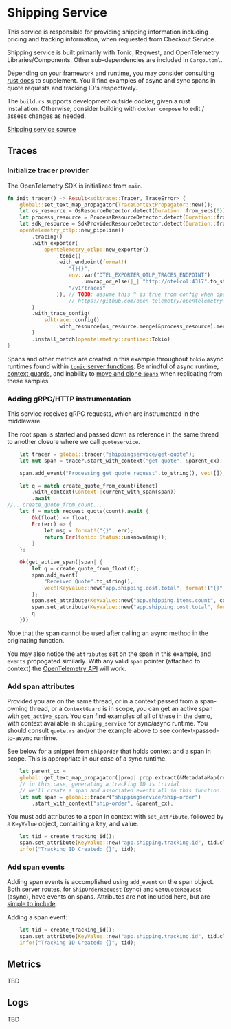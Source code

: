 # Shipping Service

This service is responsible for providing shipping information including pricing
and tracking information, when requested from Checkout Service.

Shipping service is built primarily with Tonic, Reqwest, and OpenTelemetry
Libraries/Components. Other sub-dependencies are included in `Cargo.toml`.

Depending on your framework and runtime, you may consider consulting
[rust docs](https://opentelemetry.io/docs/instrumentation/rust/) to supplement.
You'll find examples of async and sync spans in quote requests and tracking ID's
respectively.

The `build.rs` supports development outside docker, given a rust installation.
Otherwise, consider building with `docker compose` to edit / assess changes as needed.

[Shipping service source](../../src/shippingservice/)

## Traces

### Initialize tracer provider

The OpenTelemetry SDK is initialized from `main`.

```rust
fn init_tracer() -> Result<sdktrace::Tracer, TraceError> {
    global::set_text_map_propagator(TraceContextPropagator::new());
    let os_resource = OsResourceDetector.detect(Duration::from_secs(0));
    let process_resource = ProcessResourceDetector.detect(Duration::from_secs(0));
    let sdk_resource = SdkProvidedResourceDetector.detect(Duration::from_secs(0));
    opentelemetry_otlp::new_pipeline()
        .tracing()
        .with_exporter(
            opentelemetry_otlp::new_exporter()
                .tonic()
                .with_endpoint(format!(
                    "{}{}",
                    env::var("OTEL_EXPORTER_OTLP_TRACES_ENDPOINT")
                        .unwrap_or_else(|_| "http://otelcol:4317".to_string()),
                    "/v1/traces"
                )), // TODO: assume this ^ is true from config when opentelemetry crate > v0.17.0
                    // https://github.com/open-telemetry/opentelemetry-rust/pull/806 includes the environment variable.
        )
        .with_trace_config(
            sdktrace::config()
                .with_resource(os_resource.merge(&process_resource).merge(&sdk_resource)),
        )
        .install_batch(opentelemetry::runtime::Tokio)
}
```

Spans and other metrics are created in this example throughout `tokio` async runtimes
found within [`tonic` server functions](https://github.com/hyperium/tonic/blob/master/examples/helloworld-tutorial.md#writing-our-server).
Be mindful of async runtime, [context guards](https://docs.rs/opentelemetry/latest/opentelemetry/struct.ContextGuard.html),
and inability to [move and clone `spans`](https://stackoverflow.com/questions/25649423/sending-trait-objects-between-threads-in-rust)
when replicating from these samples.

### Adding gRPC/HTTP instrumentation

This service receives gRPC requests, which are instrumented in the middleware.

The root span is started and passed down as reference in the same thread
to another closure where we call `quoteservice`.

```rust
    let tracer = global::tracer("shippingservice/get-quote");
    let mut span = tracer.start_with_context("get-quote", &parent_cx);

    span.add_event("Processing get quote request".to_string(), vec![]);

    let q = match create_quote_from_count(itemct)
        .with_context(Context::current_with_span(span))
        .await
//...create_quote_from_count...
    let f = match request_quote(count).await {
        Ok(float) => float,
        Err(err) => {
            let msg = format!("{}", err);
            return Err(tonic::Status::unknown(msg));
        }
    };

    Ok(get_active_span(|span| {
        let q = create_quote_from_float(f);
        span.add_event(
            "Received Quote".to_string(),
            vec![KeyValue::new("app.shipping.cost.total", format!("{}", q))],
        );
        span.set_attribute(KeyValue::new("app.shipping.items.count", count as i64));
        span.set_attribute(KeyValue::new("app.shipping.cost.total", format!("{}", q)));
        q
    }))
```

Note that the span cannot be used after calling an async method in the
originating function.

You may also notice the `attributes` set on the span in this example, and
`events` propogated similarly. With any valid `span` pointer (attached to
context) the [OpenTelemetry API](https://docs.rs/opentelemetry/0.17.0/opentelemetry/trace/struct.SpanRef.html)
will work.

### Add span attributes

Provided you are on the same thread, or in a context passed from a
span-owning thread, or a `ContextGuard` is in scope, you can get
an active span with `get_active_span`. You can find examples of all of these
in the demo, with context available in `shipping_service` for sync/async runtime.
You should consult `quote.rs` and/or the example above to see
context-passed-to-async runtime.

See below for a snippet from `shiporder` that holds context and a span in scope.
This is appropriate in our case of a sync runtime.

```rust
    let parent_cx =
    global::get_text_map_propagator(|prop| prop.extract(&MetadataMap(request.metadata())));
    // in this case, generating a tracking ID is trivial
    // we'll create a span and associated events all in this function.
    let mut span = global::tracer("shippingservice/ship-order")
        .start_with_context("ship-order", &parent_cx);
```

You must add attributes to a span in context with `set_attribute`, followed by a
`KeyValue` object, containing a key, and value.

```rust
    let tid = create_tracking_id();
    span.set_attribute(KeyValue::new("app.shipping.tracking.id", tid.clone()));
    info!("Tracking ID Created: {}", tid);
```

### Add span events

Adding span events is accomplished using `add_event` on the span object. Both
server routes, for `ShipOrderRequest` (sync) and `GetQuoteRequest` (async),
have events on spans. Attributes are not included here, but are [simple to include](https://docs.rs/opentelemetry/latest/opentelemetry/trace/trait.Span.html#method.add_event).

Adding a span event:

```rust
    let tid = create_tracking_id();
    span.set_attribute(KeyValue::new("app.shipping.tracking.id", tid.clone()));
    info!("Tracking ID Created: {}", tid);
```

## Metrics

TBD

## Logs

TBD
